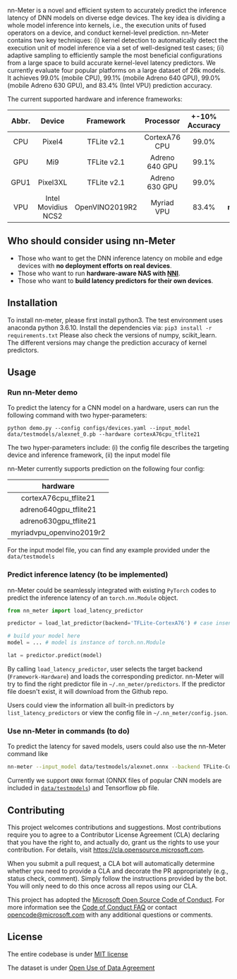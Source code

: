 
nn-Meter is a novel and efficient system to accurately predict the inference latency of DNN models on diverse edge devices. The key idea is dividing a whole model inference into kernels, i.e., the execution units of fused operators on a device, and conduct kernel-level prediction. 
nn-Meter contains two key techniques: (i) kernel detection to automatically detect the execution unit of model inference via a set of well-designed test cases; (ii) adaptive sampling to efficiently sample the most beneficial configurations from a large space to build accurate kernel-level latency predictors.
We currently evaluate four popular platforms on a large dataset of 26k models. It achieves 99.0% (mobile CPU), 99.1% (mobile Adreno 640 GPU), 99.0% (mobile Adreno 630 GPU), and 83.4% (Intel VPU) prediction accuracy.

The current supported hardware and inference frameworks:

| Abbr. |        Device       |    Framework   |    Processor   | +-10%  Accuracy | key in nn-Meter usage       |
|:----:|:-------------------:|:--------------:|:--------------:|:------------------:|:-------------------:|
|  CPU |        Pixel4       |   TFLite v2.1  |  CortexA76 CPU |        99.0%       |      **cortexA76cpu_tflite21**       | 
|  GPU |         Mi9         |   TFLite v2.1  | Adreno 640 GPU |        99.1%       |    **adreno640gpu_tflite21**       |
| GPU1 |       Pixel3XL      |   TFLite v2.1  | Adreno 630 GPU |        99.0%       | **adreno630gpu_tflite21**      |
|  VPU | Intel Movidius NCS2 | OpenVINO2019R2 |   Myriad VPU   |        83.4%       | **myriadvpu_openvino2019r2** |


## Who should consider using nn-Meter
- Those who want to get the DNN inference latency on mobile and edge devices with **no deployment efforts on real devices**.
- Those who want to run **hardware-aware NAS with [NNI](https://github.com/microsoft/nni)**.
- Those who want to **build latency predictors for their own devices**.
## Installation

To install nn-meter, please first install python3. The test environment uses anaconda python 3.6.10. Install the dependencies via: 
`pip3 install -r requirements.txt`
Please also check the versions of numpy, scikit_learn. The different versions may change the prediction accuracy of kernel predictors. 

## Usage

### Run nn-Meter demo
To predict the latency for a CNN model on a hardware, users can run the following command with two hyper-parameters:
```
python demo.py --config configs/devices.yaml --input_model data/testmodels/alexnet_0.pb --hardware cortexA76cpu_tflite21
```
The two hyper-parameters include: (i) the config file describes the targeting device and inference framework, (ii) the input model file

nn-Meter currently supports prediction on the following four config:

|   hardware     |
|:-------------------:|
|        cortexA76cpu_tflite21       | 
|         adreno640gpu_tflite21         |  
|       adreno630gpu_tflite21      |   
| myriadvpu_openvino2019r2 | 

For the input model file, you can find any example provided under the `data/testmodels`




### Predict inference latency (to be implemented)
nn-Meter could be seamlessly integrated with existing `PyTorch` codes to predict the inference latency of an `torch.nn.Module` object. 
```python
from nn_meter import load_latency_predictor

predictor = load_lat_predictor(backend='TFLite-CortexA76') # case insensitive in backend

# build your model here
model = ... # model is instance of torch.nn.Module

lat = predictor.predict(model)
```
By calling `load_latency_predictor`, user selects the target backend (`Framework-Hardware`) and loads the corresponding predictor. nn-Meter will try to find the right predictor file in `~/.nn_meter/predictors`. If the predictor file doesn't exist, it will download from the Github repo. 

Users could view the information all built-in predictors by `list_latency_predictors` or view the config file in `~/.nn_meter/config.json`.

### Use nn-Meter in commands (to do)
To predict the latency for saved models, users could also use the nn-Meter command like 

```bash
nn-meter --input_model data/testmodels/alexnet.onnx --backend TFLite-CortexA76
```
Currently we support `ONNX` format (ONNX files of popular CNN models are included in [`data/testmodels`](data/testmodels)) and Tensorflow pb file. 

## Contributing

This project welcomes contributions and suggestions.  Most contributions require you to agree to a
Contributor License Agreement (CLA) declaring that you have the right to, and actually do, grant us
the rights to use your contribution. For details, visit https://cla.opensource.microsoft.com.

When you submit a pull request, a CLA bot will automatically determine whether you need to provide
a CLA and decorate the PR appropriately (e.g., status check, comment). Simply follow the instructions
provided by the bot. You will only need to do this once across all repos using our CLA.

This project has adopted the [Microsoft Open Source Code of Conduct](https://opensource.microsoft.com/codeofconduct/).
For more information see the [Code of Conduct FAQ](https://opensource.microsoft.com/codeofconduct/faq/) or
contact [opencode@microsoft.com](mailto:opencode@microsoft.com) with any additional questions or comments.

## License
The entire codebase is under [MIT license](https://github.com/microsoft/nn-Meter/blob/main/LICENSE) 

The dataset is under [Open Use of Data Agreement](https://github.com/Community-Data-License-Agreements/Releases/blob/main/O-UDA-1.0.md)

